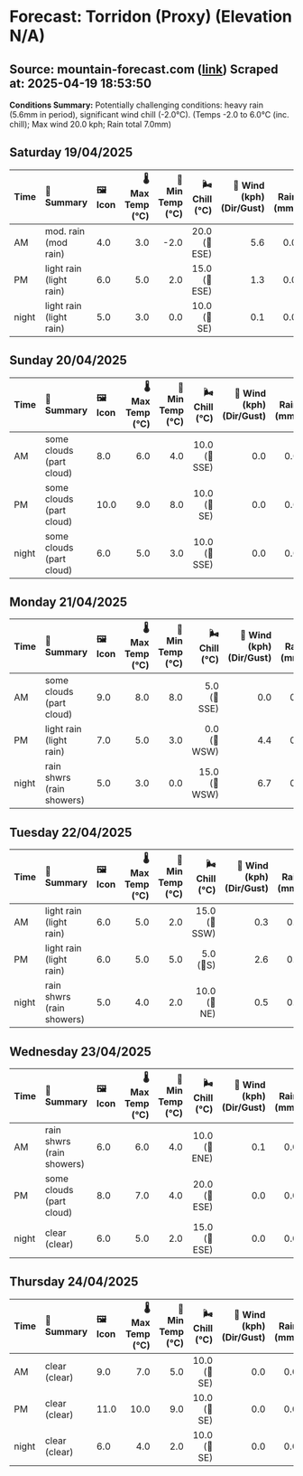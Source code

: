 # Forecast: Torridon (Proxy) (Elevation N/A)
**Source:** mountain-forecast.com ([link](https://www.mountain-forecast.com/peaks/Beinn-Eighe/forecasts/500))
**Scraped at:** 2025-04-19 18:53:50
---

**Conditions Summary:** Potentially challenging conditions: heavy rain (5.6mm in period), significant wind chill (-2.0°C). (Temps -2.0 to 6.0°C (inc. chill); Max wind 20.0 kph; Rain total 7.0mm)

## Saturday 19/04/2025
| **Time** | **📝 Summary** | **🖼️ Icon** | **🌡️ Max Temp (°C)** | **🥶 Min Temp (°C)** | **🌬️ Chill (°C)** | **💨 Wind (kph) (Dir/Gust)** | **💧 Rain (mm)** | **❄️ Snow (cm)** | **☁️ Cloud Base (m)** | **🧊 Freezing Lvl (m)** |
|:------- |:------- |:----- |--------------: |-------------: |-----------: |---------------------: |---------: |----------: |---------------: |----------------: |
| AM      | mod. rain<br><span class="icon-desc">(mod rain)</span> | 4.0 | 3.0 | -2.0 | 20.0<br>(🧭ESE) | 5.6 | 0.0 | 250 | 1050 |
| PM      | light rain<br><span class="icon-desc">(light rain)</span> | 6.0 | 5.0 | 2.0 | 15.0<br>(🧭ESE) | 1.3 | 0.0 | 250 | 1250 |
| night   | light rain<br><span class="icon-desc">(light rain)</span> | 5.0 | 3.0 | 0.0 | 10.0<br>(🧭SE) | 0.1 | 0.0 | 1900 | 1350 |

## Sunday 20/04/2025
| **Time** | **📝 Summary** | **🖼️ Icon** | **🌡️ Max Temp (°C)** | **🥶 Min Temp (°C)** | **🌬️ Chill (°C)** | **💨 Wind (kph) (Dir/Gust)** | **💧 Rain (mm)** | **❄️ Snow (cm)** | **☁️ Cloud Base (m)** | **🧊 Freezing Lvl (m)** |
|:------- |:------- |:----- |--------------: |-------------: |-----------: |---------------------: |---------: |----------: |---------------: |----------------: |
| AM      | some clouds<br><span class="icon-desc">(part cloud)</span> | 8.0 | 6.0 | 4.0 | 10.0<br>(🧭SSE) | 0.0 | 0.0 | 1600 | 1450 |
| PM      | some clouds<br><span class="icon-desc">(part cloud)</span> | 10.0 | 9.0 | 8.0 | 10.0<br>(🧭SE) | 0.0 | 0.0 | 2050 | 1700 |
| night   | some clouds<br><span class="icon-desc">(part cloud)</span> | 6.0 | 5.0 | 3.0 | 10.0<br>(🧭SSE) | 0.0 | 0.0 | 1600 | 1700 |

## Monday 21/04/2025
| **Time** | **📝 Summary** | **🖼️ Icon** | **🌡️ Max Temp (°C)** | **🥶 Min Temp (°C)** | **🌬️ Chill (°C)** | **💨 Wind (kph) (Dir/Gust)** | **💧 Rain (mm)** | **❄️ Snow (cm)** | **☁️ Cloud Base (m)** | **🧊 Freezing Lvl (m)** |
|:------- |:------- |:----- |--------------: |-------------: |-----------: |---------------------: |---------: |----------: |---------------: |----------------: |
| AM      | some clouds<br><span class="icon-desc">(part cloud)</span> | 9.0 | 8.0 | 8.0 | 5.0<br>(🧭SSE) | 0.0 | 0.0 | 1650 | 1600 |
| PM      | light rain<br><span class="icon-desc">(light rain)</span> | 7.0 | 5.0 | 3.0 | 0.0<br>(🧭WSW) | 4.4 | 0.0 | 450 | 1500 |
| night   | rain shwrs<br><span class="icon-desc">(rain showers)</span> | 5.0 | 3.0 | 0.0 | 15.0<br>(🧭WSW) | 6.7 | 0.0 | 250 | 1150 |

## Tuesday 22/04/2025
| **Time** | **📝 Summary** | **🖼️ Icon** | **🌡️ Max Temp (°C)** | **🥶 Min Temp (°C)** | **🌬️ Chill (°C)** | **💨 Wind (kph) (Dir/Gust)** | **💧 Rain (mm)** | **❄️ Snow (cm)** | **☁️ Cloud Base (m)** | **🧊 Freezing Lvl (m)** |
|:------- |:------- |:----- |--------------: |-------------: |-----------: |---------------------: |---------: |----------: |---------------: |----------------: |
| AM      | light rain<br><span class="icon-desc">(light rain)</span> | 6.0 | 5.0 | 2.0 | 15.0<br>(🧭SSW) | 0.3 | 0.0 | 550 | 1100 |
| PM      | light rain<br><span class="icon-desc">(light rain)</span> | 6.0 | 5.0 | 5.0 | 5.0<br>(🧭S) | 2.6 | 0.0 | 450 | 1250 |
| night   | rain shwrs<br><span class="icon-desc">(rain showers)</span> | 5.0 | 4.0 | 2.0 | 10.0<br>(🧭NE) | 0.5 | 0.0 | 250 | 1250 |

## Wednesday 23/04/2025
| **Time** | **📝 Summary** | **🖼️ Icon** | **🌡️ Max Temp (°C)** | **🥶 Min Temp (°C)** | **🌬️ Chill (°C)** | **💨 Wind (kph) (Dir/Gust)** | **💧 Rain (mm)** | **❄️ Snow (cm)** | **☁️ Cloud Base (m)** | **🧊 Freezing Lvl (m)** |
|:------- |:------- |:----- |--------------: |-------------: |-----------: |---------------------: |---------: |----------: |---------------: |----------------: |
| AM      | rain shwrs<br><span class="icon-desc">(rain showers)</span> | 6.0 | 6.0 | 4.0 | 10.0<br>(🧭ENE) | 0.1 | 0.0 | 600 | 1250 |
| PM      | some clouds<br><span class="icon-desc">(part cloud)</span> | 8.0 | 7.0 | 4.0 | 20.0<br>(🧭ESE) | 0.0 | 0.0 | 350 | 1450 |
| night   | clear<br><span class="icon-desc">(clear)</span> | 6.0 | 5.0 | 2.0 | 15.0<br>(🧭ESE) | 0.0 | 0.0 | 600 | 1750 |

## Thursday 24/04/2025
| **Time** | **📝 Summary** | **🖼️ Icon** | **🌡️ Max Temp (°C)** | **🥶 Min Temp (°C)** | **🌬️ Chill (°C)** | **💨 Wind (kph) (Dir/Gust)** | **💧 Rain (mm)** | **❄️ Snow (cm)** | **☁️ Cloud Base (m)** | **🧊 Freezing Lvl (m)** |
|:------- |:------- |:----- |--------------: |-------------: |-----------: |---------------------: |---------: |----------: |---------------: |----------------: |
| AM      | clear<br><span class="icon-desc">(clear)</span> | 9.0 | 7.0 | 5.0 | 10.0<br>(🧭SE) | 0.0 | 0.0 | - | 1850 |
| PM      | clear<br><span class="icon-desc">(clear)</span> | 11.0 | 10.0 | 9.0 | 10.0<br>(🧭SE) | 0.0 | 0.0 | 950 | 1800 |
| night   | clear<br><span class="icon-desc">(clear)</span> | 6.0 | 4.0 | 2.0 | 10.0<br>(🧭SE) | 0.0 | 0.0 | 850 | 1850 |